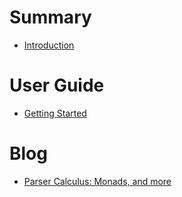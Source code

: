 # Summary

- [Introduction](./intros.md)

# User Guide

- [Getting Started](./getting-started.md)

# Blog

- [Parser Calculus: Monads, and more](./blog/calculus.md)
